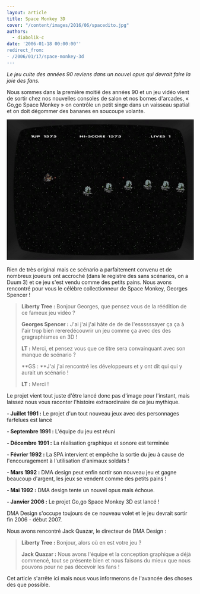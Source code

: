 ```yaml
---
layout: article
title: Space Monkey 3D
cover: "/content/images/2016/06/spacedito.jpg"
authors:
  - diabolik-c
date: '2006-01-18 00:00:00''
redirect_from:
- /2006/01/17/space-monkey-3d
---
```


_Le jeu culte des années 90 reviens dans un nouvel opus qui devrait faire la joie des fans._

Nous sommes dans la première moitié des années 90 et un jeu vidéo vient de sortir chez nos nouvelles consoles de salon et nos bornes d'arcades, « Go,go Space Monkey » on contrôle un petit singe dans un vaisseau spatial et on doit dégommer des bananes en soucoupe volante.

![](/content/images/2005/01/spacegame.jpg)

Rien de très original mais ce scénario a parfaitement convenu et de nombreux joueurs ont accroché (dans le registre des sans scénarios, on a Duum 3) et ce jeu s'est vendu comme des petits pains. Nous avons rencontré pour vous le célèbre collectionneur de Space Monkey, Georges Spencer !

> **Liberty Tree :** Bonjour Georges, que pensez vous de la réédition de ce fameux jeu vidéo ?
> 
> **Georges Spencer :** J'ai j'ai j'ai hâte de de de l'essssssayer ça ça à l'air trop bien rereredécouvrir un jeu comme ça avec des des gragraphismes en 3D !
> 
> **LT :** Merci, et pensez vous que ce titre sera convainquant avec son manque de scénario ?
> 
> \*\*GS : \*\*J'ai j'ai rencontré les développeurs et y ont dit qui qui y aurait un scénario !
> 
> **LT :** Merci !

Le projet vient tout juste d'être lancé donc pas d'image pour l'instant, mais laissez nous vous raconter l'histoire extraordinaire de ce jeu mythique.

**- Juillet 1991 :** Le projet d'un tout nouveau jeux avec des personnages farfelues est lancé

**- Septembre 1991 :** L'équipe du jeu est réuni

**- Décembre 1991 :** La réalisation graphique et sonore est terminée

**- Février 1992 :** La SPA intervient et empêche la sortie du jeu à cause de l'encouragement à l'utilisation d'animaux soldats !

**- Mars 1992 :** DMA design peut enfin sortir son nouveau jeu et gagne beaucoup d'argent, les jeux se vendent comme des petits pains !

**- Mai 1992 :** DMA design tente un nouvel opus mais échoue.

**- Janvier 2006 :** Le projet Go,go Space Monkey 3D est lancé !

DMA Design s'occupe toujours de ce nouveau volet et le jeu devrait sortir fin 2006 - début 2007.

Nous avons rencontré Jack Quazar, le directeur de DMA Design :

> **Liberty Tree :** Bonjour, alors où en est votre jeu ?
> 
> **Jack Quazar :** Nous avons l'équipe et la conception graphique a déjà commencé, tout se présente bien et nous faisons du mieux que nous pouvons pour ne pas décevoir les fans !

Cet article s'arrête ici mais nous vous informerons de l'avancée des choses des que possible.